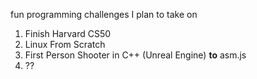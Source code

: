 fun programming challenges I plan to take on

1. Finish Harvard CS50
2. Linux From Scratch
3. First Person Shooter in C++ (Unreal Engine) **to** asm.js
4. ??
